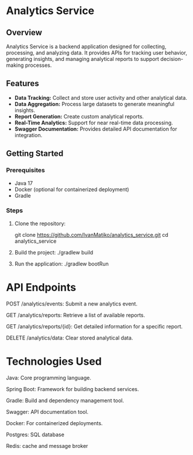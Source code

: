 # Analytics Service

## Overview
Analytics Service is a backend application designed for collecting, processing, and analyzing data. It provides APIs for tracking user behavior, generating insights, and managing analytical reports to support decision-making processes.

## Features
- **Data Tracking:** Collect and store user activity and other analytical data.
- **Data Aggregation:** Process large datasets to generate meaningful insights.
- **Report Generation:** Create custom analytical reports.
- **Real-Time Analytics:** Support for near real-time data processing.
- **Swagger Documentation:** Provides detailed API documentation for integration.

## Getting Started

### Prerequisites
- Java 17
- Docker (optional for containerized deployment)
- Gradle

### Steps
1. Clone the repository:
   
   git clone https://github.com/IvanMatiko/analytics_service.git
   cd analytics_service

2. Build the project: ./gradlew build

3. Run the application: ./gradlew bootRun

# API Endpoints
POST /analytics/events: Submit a new analytics event.

GET /analytics/reports: Retrieve a list of available reports.

GET /analytics/reports/{id}: Get detailed information for a specific report.

DELETE /analytics/data: Clear stored analytical data.

# Technologies Used

Java: Core programming language.

Spring Boot: Framework for building backend services.

Gradle: Build and dependency management tool.

Swagger: API documentation tool.

Docker: For containerized deployments.

Postgres: SQL database

Redis: cache and message broker


   

